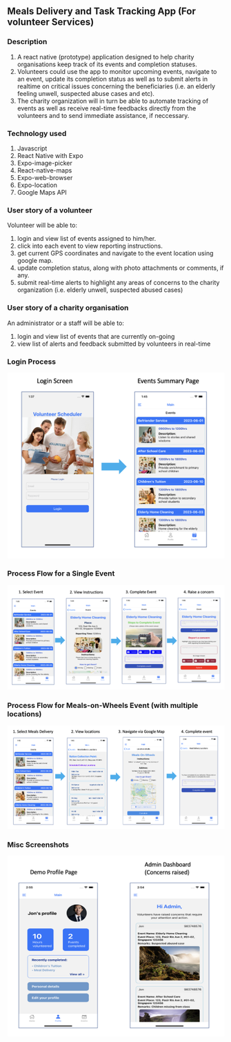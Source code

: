## Meals Delivery and Task Tracking App (For volunteer Services)
### Description
1. A react native (prototype) application designed to help charity organisations keep track of its events and completion statuses.
2. Volunteers could use the app to monitor upcoming events, navigate to an event, update its completion status as well as to submit alerts in realtime on critical issues concerning the beneficiaries (i.e. an elderly feeling unwell, suspected abuse cases and etc).
3. The charity organization will in turn be able to automate tracking of events as well as receive real-time feedbacks directly from the volunteers and to send immediate assistance, if neccessary.

### Technology used
1. Javascript
2. React Native with Expo
3. Expo-image-picker
4. React-native-maps
5. Expo-web-browser
6. Expo-location
7. Google Maps API

### User story of a volunteer
Volunteer will be able to:
1. login and view list of events assigned to him/her.
2. click into each event to view reporting instructions.
3. get current GPS coordinates and navigate to the event location using google map.
4. update completion status, along with photo attachments or comments, if any.
5. submit real-time alerts to highlight any areas of concerns to the charity organization (i.e. elderly unwell, suspected abused cases)

### User story of a charity organisation
An administrator or a staff will be able to: 
1. login and view list of events that are currently on-going
2. view list of alerts and feedback submitted by volunteers in real-time


### Login Process
![My Image](Process-Flow-Login.png)

### Process Flow for a Single Event
![My Image](Process-Flow-Single-Event.png)

### Process Flow for Meals-on-Wheels Event (with multiple locations)
![My Image](Process-Flow-Meals-Delivery.png)

### Misc Screenshots
![My Image](Misc-Screens.png)
